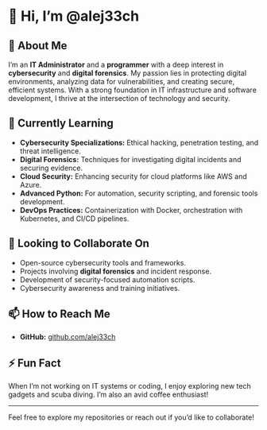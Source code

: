 # 👋 Hi, I’m @alej33ch

## 👀 About Me
I’m an **IT Administrator** and a **programmer** with a deep interest in **cybersecurity** and **digital forensics**. My passion lies in protecting digital environments, analyzing data for vulnerabilities, and creating secure, efficient systems. With a strong foundation in IT infrastructure and software development, I thrive at the intersection of technology and security.

## 🌱 Currently Learning
- **Cybersecurity Specializations:** Ethical hacking, penetration testing, and threat intelligence.
- **Digital Forensics:** Techniques for investigating digital incidents and securing evidence.
- **Cloud Security:** Enhancing security for cloud platforms like AWS and Azure.
- **Advanced Python:** For automation, security scripting, and forensic tools development.
- **DevOps Practices:** Containerization with Docker, orchestration with Kubernetes, and CI/CD pipelines.

## 💞️ Looking to Collaborate On
- Open-source cybersecurity tools and frameworks.
- Projects involving **digital forensics** and incident response.
- Development of security-focused automation scripts.
- Cybersecurity awareness and training initiatives.


## 📫 How to Reach Me
- **GitHub:** [github.com/alej33ch](https://github.com/alej33ch)


## ⚡ Fun Fact
When I’m not working on IT systems or coding, I enjoy exploring new tech gadgets and scuba diving. I’m also an avid coffee enthusiast!

---

Feel free to explore my repositories or reach out if you’d like to collaborate!
